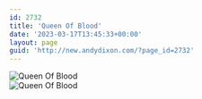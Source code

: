 ```yaml
---
id: 2732
title: 'Queen Of Blood'
date: '2023-03-17T13:45:33+00:00'
layout: page
guid: 'http://new.andydixon.com/?page_id=2732'
---
```


![Queen Of Blood](https://i0.wp.com/assets.g8x2.ldn.idrivee2-23.com/posters/Queen%20Of%20Blood%2001.jpg?w=1200&ssl=1 "Queen Of Blood")  
![Queen Of Blood](https://i0.wp.com/assets.g8x2.ldn.idrivee2-23.com/posters/Queen%20Of%20Blood%2002.jpg?w=1200&ssl=1 "Queen Of Blood")